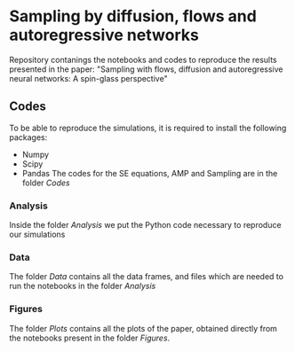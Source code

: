 # Sampling by diffusion, flows and autoregressive networks
Repository contanings the notebooks and codes to reproduce the results presented in the paper:
"Sampling with flows, diffusion and autoregressive neural networks: A spin-glass perspective"

## Codes
To be able to reproduce the simulations, it is required to install the following packages:
- Numpy
- Scipy
- Pandas
The codes for the SE equations, AMP and Sampling are in the folder *Codes*

### Analysis
Inside the folder *Analysis* we put the Python code necessary to reproduce our simulations

### Data
The folder *Data* contains all the data frames, and files which are needed to run the notebooks in the folder *Analysis*

### Figures 
The folder *Plots* contains all the plots of the paper, obtained directly from the notebooks present in the folder *Figures*.